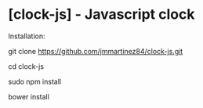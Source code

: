 [clock-js] - Javascript clock
==================================================

Installation:

git clone https://github.com/jmmartinez84/clock-js.git

cd clock-js

sudo npm install

bower install
